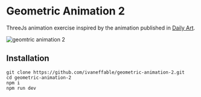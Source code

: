 # Geometric Animation 2

ThreeJs animation exercise inspired by the animation published in [Daily Art](https://sasj.tumblr.com/post/149806297050/geometric-animations-160901).

![geomtric animation 2](https://github.com/ivaneffable/geometric-animation-1/blob/master/geometric-animation-2.gif)

## Installation

```
git clone https://github.com/ivaneffable/geometric-animation-2.git
cd geometric-animation-2
npm i
npm run dev
```
